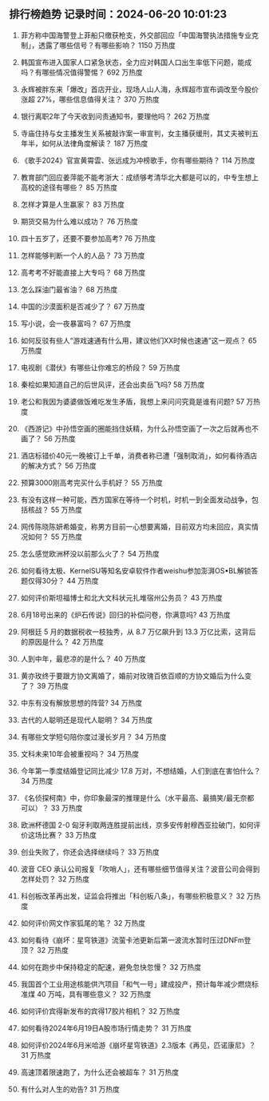 
## 排行榜趋势 记录时间：2024-06-20 10:01:23
  
  1. 菲方称中国海警登上菲船只缴获枪支，外交部回应「中国海警执法措施专业克制」，透露了哪些信号？有哪些影响？ 1150 万热度
    
  2. 韩国宣布进入国家人口紧急状态，全力应对韩国人口出生率低下问题，能成吗？有哪些情况值得警惕？ 692 万热度
    
  3. 永辉被胖东来「爆改」首店开业，现场人山人海，永辉超市宣布调改至今股价涨超 27%，哪些信息值得关注？ 370 万热度
    
  4. 银行离职2年了今天收到问责通知书，要理他吗？ 262 万热度
    
  5. 寺庙住持与女主播发生关系被敲诈案一审宣判，女主播获缓刑，其丈夫被判五年半，如何从法律角度解读？ 187 万热度
    
  6. 《歌手2024》官宣黄霄雲、张远成为冲榜歌手，你有哪些期待？ 114 万热度
    
  7. 教育部门回应姜萍能不能考浙大：成绩够考清华北大都是可以的，中专生想上高校的途径有哪些？ 85 万热度
    
  8. 怎样才算是人生赢家？ 83 万热度
    
  9. 期货交易为什么难以成功？ 76 万热度
    
  10. 四十五岁了，还要不要参加高考? 76 万热度
    
  11. 怎样能够判断一个人的人品？ 73 万热度
    
  12. 高考考不好能直接上大专吗？ 68 万热度
    
  13. 怎么踩油门最省油？ 68 万热度
    
  14. 中国的沙漠面积是否减少了？ 67 万热度
    
  15. 写小说，会一夜暴富吗？ 67 万热度
    
  16. 如何反驳有些人“游戏速通有什么用，建议他们XX时候也速通”这一观点？ 65 万热度
    
  17. 电视剧《潜伏》有哪些让你难忘的桥段？ 59 万热度
    
  18. 秦桧如果知道自己的后世风评，还会出卖岳飞吗? 58 万热度
    
  19. 老公和我因为婆婆做饭难吃发生矛盾，我想上来问问究竟是谁有问题? 57 万热度
    
  20. 《西游记》中孙悟空画的圈能挡住妖精，为什么孙悟空画了一次之后就再也不画了？ 56 万热度
    
  21. 酒店标错价40元一晚被订上千单，消费者称已遭「强制取消」，如何看待酒店的解决方式？ 56 万热度
    
  22. 预算3000刚高考完买什么手机好？ 55 万热度
    
  23. 有没有这样一种可能，西方国家在等待一个时机，时机一到全面发动战争，包括核战？ 55 万热度
    
  24. 网传陈晓陈妍希婚变，称男方目前一心想要离婚，目前双方均未回应，真实情况如何？ 55 万热度
    
  25. 怎么感觉欧洲杯没以前那么火了？ 54 万热度
    
  26. 如何看待太极、KernelSU等知名安卓软件作者weishu参加澎湃OS•BL解锁答题仅得30分？ 44 万热度
    
  27. 如何评价斯坦福博士和北大文科状元扎堆宿州公务员？ 43 万热度
    
  28. 6月18号出来的《炉石传说》回归的补偿问卷，你满意吗? 43 万热度
    
  29. 阿根廷 5 月的数据税收一枝独秀，从 8.7 万亿飙升到 13.3 万亿比索，这背后的原因是什么？ 42 万热度
    
  30. 人到中年，最悲凉的是什么？ 40 万热度
    
  31. 黄亦玫终于要跟方协文离婚了，婚前对玫瑰百依百顺的方协文婚后为什么变了？ 39 万热度
    
  32. 中东有没有解放思想的阵营? 34 万热度
    
  33. 古代的人聪明还是现代人聪明？ 34 万热度
    
  34. 有哪些文学短句陪你度过漫长岁月？ 34 万热度
    
  35. 文科未来10年会被重视吗？ 34 万热度
    
  36. 今年第一季度结婚登记同比减少 17.8 万对，不想结婚，人们到底在害怕什么？ 34 万热度
    
  37. 《名侦探柯南》中，你印象最深的推理是什么（水平最高、最搞笑/最无奈都可以）？ 33 万热度
    
  38. 欧洲杯德国 2-0 匈牙利取两连胜提前出线，京多安传射穆西亚拉破门，如何评价这场比赛？ 33 万热度
    
  39. 创业失败了，你还会选择继续吗？ 33 万热度
    
  40. 波音 CEO 承认公司报复「吹哨人」，还有哪些细节值得关注？波音公司会得到怎样处罚？ 32 万热度
    
  41. 科创板改革再出发，证监会将推出「科创板八条」，有哪些积极意义？ 32 万热度
    
  42. 如何评价网文作家狐尾的笔？ 32 万热度
    
  43. 如何看待《崩坏：星穹铁道》流萤卡池更新后第一波流水暂时压过DNFm登顶？ 32 万热度
    
  44. 如何在跑步中保持稳定的配速，避免忽快忽慢？ 32 万热度
    
  45. 我国首个工业用途核能供汽项目「和气一号」建成投产，预计每年减少燃烧标准煤 40 万吨，具有哪些意义？ 32 万热度
    
  46. 如何评价宾得新发布的宾得17胶片相机？ 32 万热度
    
  47. 如何看待2024年6月19日A股市场行情走势？ 31 万热度
    
  48. 如何评价2024年6月米哈游《崩坏星穹铁道》2.3版本《再见，匹诺康尼》？ 31 万热度
    
  49. 高速顶着限速跑了，为什么还会被超车？ 31 万热度
    
  50. 有什么对人生的劝告? 31 万热度
    